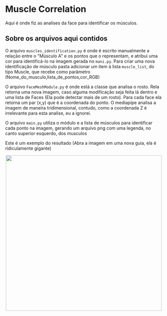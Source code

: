 # Muscle Correlation

Aqui é onde fiz as analises da face para identificar os músculos.

## Sobre os arquivos aqui contidos

O arquivo `muscles_identification.py` é onde é escrito manualmente a relação entre o "Músculo A" e os pontos que o representam, e atribui uma cor para identificá-lo na imagem gerada no `mani.py`. Para criar uma nova identificação de músculo pasta adicionar um item à lista `muscle_list`, do tipo Muscle, que recebe como parâmetro (Nome_do_musculo,lista_de_pontos,cor_RGB)

O arquivo `FaceMeshModule.py` é onde está a classe que analisa o rosto. Rela retorna uma nova imagem, caso alguma modificação seja feita lá dentro e uma lista de Faces (Ela pode detectar mais de um rosto). Para cada face ela retorna um par (x,y) que é a coordenada do ponto. O mediapipe analisa a imagem de maneira tridimensional, contudo, como a coordenada Z é irrelevante para esta analise, eu a ignorei.

O arquivo `main.py` utiliza o módulo e a lista de músculos para identificar cada ponto na imagem, gerando um arquivo png com uma legenda, no canto superior esquerdo, dos musculos


Este é um exemplo do resultado (Abra a imagem em uma nova guia, ela é ridiculamente gigante)

<p align="center">
<img src="./MuscleCorrelation/human-muscles-landmarks-colored.jpg" height="500px" width="auto"/>
</p>

